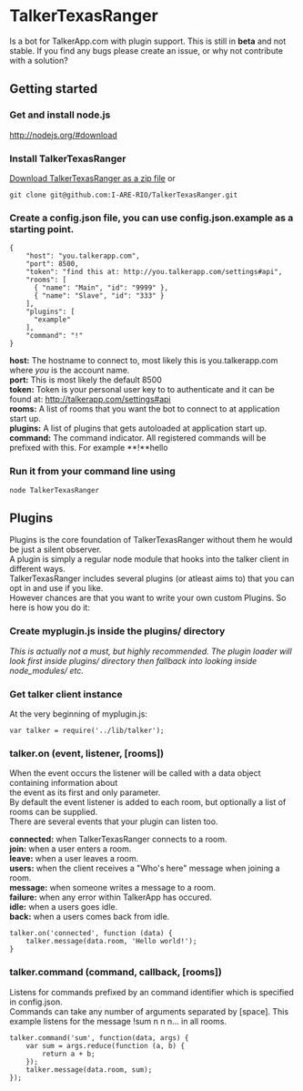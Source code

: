 # TalkerTexasRanger
Is a bot for TalkerApp.com with plugin support.
This is still in **beta** and not stable. 
If you find any bugs please create an issue, or why not contribute with a solution?

## Getting started
### Get and install node.js  
http://nodejs.org/#download

### Install TalkerTexasRanger  
[Download TalkerTexasRanger as a zip file](https://github.com/I-ARE-RIO/TalkerTexasRanger/zipball/master)
or

    git clone git@github.com:I-ARE-RIO/TalkerTexasRanger.git
### Create a config.json file, you can use config.json.example as a starting point.

    {
        "host": "you.talkerapp.com",
        "port": 8500,
        "token": "find this at: http://you.talkerapp.com/settings#api",
        "rooms": [
          { "name": "Main", "id": "9999" },
          { "name": "Slave", "id": "333" }
        ],
        "plugins": [
          "example"
        ],
        "command": "!"
    }
**host:** The hostname to connect to, most likely this is you.talkerapp.com where *you* is the account name.  
**port:** This is most likely the default 8500  
**token:** Token is your personal user key to to authenticate and it can be found at: http://talkerapp.com/settings#api  
**rooms:** A list of rooms that you want the bot to connect to at application start up.  
**plugins:** A list of plugins that gets autoloaded at application start up.  
**command:** The command indicator. All registered commands will be prefixed with this. For example **!**hello

### Run it from your command line using

    node TalkerTexasRanger

## Plugins
Plugins is the core foundation of TalkerTexasRanger without them he would be just a silent observer.  
A plugin is simply a regular node module that hooks into the talker client in different ways.  
TalkerTexasRanger includes several plugins (or atleast aims to) that you can opt in and use if you like.  
However chances are that you want to write your own custom Plugins. So here is how you do it:

### Create myplugin.js inside the **plugins/** directory
*This is actually not a must, but highly recommended. The plugin loader will look first inside plugins/ directory then fallback into looking inside
node_modules/ etc.*

### Get talker client instance
At the very beginning of myplugin.js:

    var talker = require('../lib/talker');
        
### talker.on (event, listener, [rooms])
When the event occurs the listener will be called with a data object containing information about  
the event as its first and only parameter.  
By default the event listener is added to each room, but optionally a list of rooms can be supplied.  
There are several events that your plugin can listen too.  

**connected:** when TalkerTexasRanger connects to a room.  
**join:** when a user enters a room.  
**leave:** when a user leaves a room.  
**users:** when the client receives a "Who's here" message when joining a room.  
**message:** when someone writes a message to a room.  
**failure:** when any error within TalkerApp has occured.  
**idle:** when a users goes idle.  
**back:** when a users comes back from idle.  

    talker.on('connected', function (data) {
        talker.message(data.room, 'Hello world!');
    } 
    
### talker.command (command, callback, [rooms])
Listens for commands prefixed by an command identifier which is specified in config.json.  
Commands can take any number of arguments separated by [space].
This example listens for the message !sum n n n... in all rooms.

    talker.command('sum', function(data, args) {
        var sum = args.reduce(function (a, b) {
            return a + b;
        });
        talker.message(data.room, sum);
    });